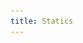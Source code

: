 ```yaml
---
title: Statics
---
```


<img src="/static/camiseta-chico.jpg" style="display:none"/>
<img src="/static/camiseta-chica.jpg" style="display:none"/>

